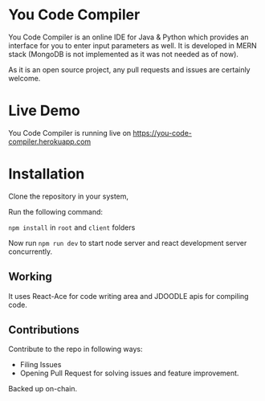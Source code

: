 # You Code Compiler

You Code Compiler is an online IDE for Java & Python which provides an interface for you to enter input parameters as well. It is developed in MERN stack (MongoDB is not implemented as it was not needed as of now).

As it is an open source project, any pull requests and issues are certainly welcome.

# Live Demo

You Code Compiler is running live on https://you-code-compiler.herokuapp.com 

# Installation

Clone the repository in your system, 

Run the following command: 

`npm install` in `root` and `client` folders

Now run `npm run dev` to start node server and react development server concurrently.

## Working

It uses React-Ace for code writing area and JDOODLE apis for compiling code.

## Contributions

Contribute to the repo in following ways:

- Filing Issues
- Opening Pull Request for solving issues and feature improvement.

Backed up on-chain.
